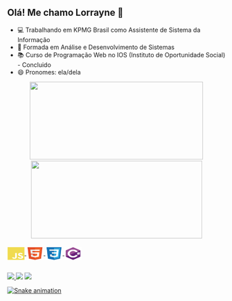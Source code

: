 ## Olá! Me chamo Lorrayne 🤗

- 💻 Trabalhando em KPMG Brasil como Assistente de Sistema da Informação
- 🎩 Formada em Análise e Desenvolvimento de Sistemas
- 📚 Curso de Programação Web no IOS (Instituto de Oportunidade Social) - Concluido
- 😄 Pronomes: ela/dela

<div align="center">
  <a href="https://github.com/Lorrayne-Araujo">
  <img height="180em" width="400em" src="https://github-readme-stats.vercel.app/api?username=lorrayne-araujo&show_icons=true&theme=nightowl&include_all_commits=true&count_private=true"/>
  <img height="180em" width="395em" src="https://github-readme-stats.vercel.app/api/top-langs/?username=lorrayne-araujo&layout=compact&langs_count=7&theme=nightowl"/>
</div>

<div style="display: inline_block"><br>
  <img align="center" alt="Lo-Js" height="30" width="40" src="https://raw.githubusercontent.com/devicons/devicon/master/icons/javascript/javascript-plain.svg">
  <img align="center" alt="Lo-HTML" height="30" width="40" src="https://raw.githubusercontent.com/devicons/devicon/master/icons/html5/html5-original.svg">
  <img align="center" alt="Lo-CSS" height="30" width="40" src="https://raw.githubusercontent.com/devicons/devicon/master/icons/css3/css3-original.svg">
  <img align="center" alt="Lo-Csharp" height="30" width="40" src="https://raw.githubusercontent.com/devicons/devicon/master/icons/csharp/csharp-original.svg">
</div>

##

<div>
  <a href = "mailto:lorraynearaujo925@gmail.com"><img src="https://img.shields.io/badge/-Gmail-%23333?style=for-the-badge&logo=gmail&logoColor=white" target="_blank">     </a>
  <a href="https://www.linkedin.com/in/lorrayne-araujo-77b66618a" target="_blank"><img src="https://img.shields.io/badge/-LinkedIn-%230077B5?style=for-the-badge&logo=linkedin&logoColor=white" target="_blank"></a>
  <a href="https://web.whatsapp.com/send?phone=5511957892720""><img src="https://img.shields.io/badge/WhatsApp-25D366?style=for-the-badge&logo=whatsapp&logoColor=white" target="_blank"</a>
  
  
  ![Snake animation](https://github.com/lorrayne-araujo/lorrayne-araujo/blob/output/github-contribution-grid-snake.svg)
</div>
